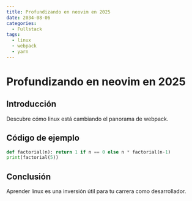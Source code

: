 ```yaml
---
title: Profundizando en neovim en 2025
date: 2034-08-06
categories:
  - Fullstack
tags:
  - linux
  - webpack
  - yarn
---
```


# Profundizando en neovim en 2025

## Introducción

Descubre cómo linux está cambiando el panorama de webpack.

## Código de ejemplo

```python
def factorial(n): return 1 if n == 0 else n * factorial(n-1)
print(factorial(5))
```

## Conclusión

Aprender linux es una inversión útil para tu carrera como desarrollador.